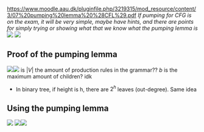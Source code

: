 https://www.moodle.aau.dk/pluginfile.php/3219315/mod_resource/content/3/07%20pumping%20lemma%20%28CFL%29.pdf
*If pumping for CFG is on the exam, it will be very simple, maybe have hints, and there are points for simply trying or showing what that we know what the pumping lemma is*
![](Pasted%20image%2020240319084214.png)
![](Pasted%20image%2020240319084140.png)
## Proof of the pumping lemma
![](Pasted%20image%2020240319084259.png)![](Pasted%20image%2020240319084314.png)
is $|V|$ the amount of production rules in the grammar??
$b$ is the maximum amount of children? idk
- In binary tree, if height is h, there are $2^{h}$ leaves (out-degree). Same idea
## Using the pumping lemma
![](Pasted%20image%2020240319085702.png)
![](Pasted%20image%2020240319085917.png)![](Pasted%20image%2020240319085932.png)

